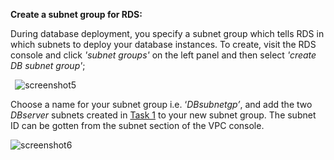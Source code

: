 ﻿**Create a subnet group for RDS:**

During database deployment, you specify a subnet group which tells RDS in which subnets to deploy your database instances. To create, visit the RDS console and click *'subnet groups'* on the left panel and then select *'create DB subnet group'*;

` `![screenshot5](./task2_images/create_subnet-group_image21.png)                 

Choose a name for your subnet group i.e. ‘*DBsubnetgp’*, and add the two *DBserver* subnets created in 
[Task 1](../1.0.Task1_Configure_VPC/1.2.Create_subnets_in_VPC.md) to your new subnet group. The subnet ID can be gotten from the subnet section of the VPC console.

![screenshot6](./task2_images/create_subnet_group_image22.png)


